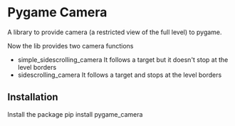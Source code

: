 Pygame Camera
=============

A library to provide camera (a restricted view of the full level) to pygame.

Now the lib provides two camera functions

* simple_sidescrolling_camera
  It follows a target but it doesn't stop at the level borders
* sidescrolling_camera
  It follows a target and stops at the level borders

Installation
------------

Install the package
    pip install pygame_camera

